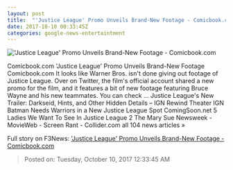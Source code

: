 ```yaml
---
layout: post
title:  "'Justice League' Promo Unveils Brand-New Footage - Comicbook.com"
date: 2017-10-10 00:33:45Z
categories: google-news-entertaintment
---
```


!['Justice League' Promo Unveils Brand-New Footage - Comicbook.com](http://media.comicbook.com/2017/10/justice-league-looking-up-1036309-640x320.jpg)

Comicbook.com 'Justice League' Promo Unveils Brand-New Footage Comicbook.com It looks like Warner Bros. isn't done giving out footage of Justice League. Over on Twitter, the film's official account shared a new promo for the film, and it features a bit of new footage featuring Bruce Wayne and his new teammates. You can check ... Justice League's New Trailer: Darkseid, Hints, and Other Hidden Details – IGN Rewind Theater IGN Batman Needs Warriors in a New Justice League Spot ComingSoon.net 5 Ladies We Want To See In Justice League 2 The Mary Sue Newsweek - MovieWeb - Screen Rant - Collider.com all 104 news articles »


Full story on F3News: ['Justice League' Promo Unveils Brand-New Footage - Comicbook.com](http://www.f3nws.com/n/XSHv4)

> Posted on: Tuesday, October 10, 2017 12:33:45 AM
